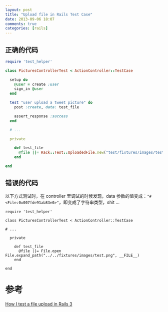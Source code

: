 ```yaml
---
layout: post
title: "Upload file in Rails Test Case"
date: 2013-09-06 18:07
comments: true
categories: [rails]
---
```


## 正确的代码

```ruby
require 'test_helper'

class PicturesControllerTest < ActionController::TestCase

  setup do
    @user = create :user
    sign_in @user
  end

  test "user upload a tweet picture" do
    post :create, data: test_file

    assert_response :success
  end

  # ...

  private

    def test_file
      @file ||= Rack::Test::UploadedFile.new("test/fixtures/images/test.png", "image/png")
    end

end
```

## 错误的代码

  以下方式测试时，在 controller 里调试的时候发现，data 参数的值变成：`"#<File:0x007fde91ab83e0>"`，即变成了字符串类型，shit ...

```
require 'test_helper'

class PicturesControllerTest < ActionController::TestCase

# ...

  private

    def test_file
      @file ||= File.open File.expand_path("../../fixtures/images/test.png", __FILE__)
    end

end

```

# 参考

[How I test a file upload in Rails 3](http://edgar.tumblr.com/post/2841931378/how-i-test-a-file-upload-in-rails-3)
